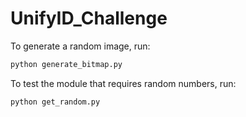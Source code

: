 # UnifyID_Challenge
To generate a random image, run:
```bash
python generate_bitmap.py
```

To test the module that requires random numbers, run:
```bash
python get_random.py
```
